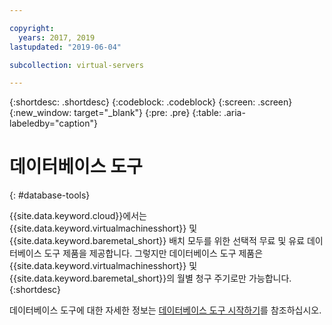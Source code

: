 ```yaml
---

copyright:
  years: 2017, 2019
lastupdated: "2019-06-04"

subcollection: virtual-servers

---
```


{:shortdesc: .shortdesc}
{:codeblock: .codeblock}
{:screen: .screen}
{:new_window: target="_blank"}
{:pre: .pre}
{:table: .aria-labeledby="caption"}

# 데이터베이스 도구
{: #database-tools}

{{site.data.keyword.cloud}}에서는 {{site.data.keyword.virtualmachinesshort}} 및 {{site.data.keyword.baremetal_short}} 배치 모두를 위한 선택적 무료 및 유료 데이터베이스 도구 제품을 제공합니다. 그렇지만 데이터베이스 도구 제품은 {{site.data.keyword.virtualmachinesshort}} 및 {{site.data.keyword.baremetal_short}}의 월별 청구 주기로만 가능합니다.
{:shortdesc}

데이터베이스 도구에 대한 자세한 정보는 [데이터베이스 도구 시작하기](/docs/infrastructure/database-tools?topic=database-tools-dbt-getting-started)를 참조하십시오.

